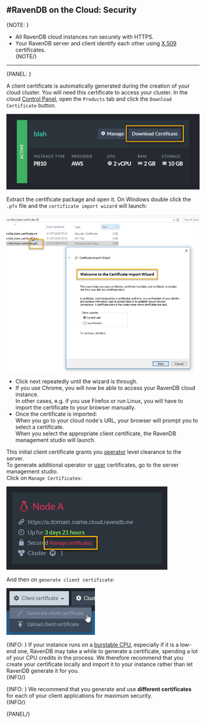 #RavenDB on the Cloud: Security
---

{NOTE: }

* All RavenDB cloud instances run securely with HTTPS.  
* Your RavenDB server and client identify each other using [X.509](https://docs.microsoft.com/en-us/windows/desktop/seccertenroll/about-x-509-public-key-certificates) 
certificates.  
{NOTE/}

---

{PANEL: }

A client certificate is automatically generated during the creation of your cloud cluster. You will need this certificate
to access your cluster. In the cloud [Control Panel](../cloud/cloud-control-panel), open the `Products` tab and click the 
`Download Certificate` button.  

![](images\CloudSecurity_1.png)  
  
Extract the certificate package and open it. On Windows double click the `.pfx` file and the `certificate import wizard` will launch: 

![](images\CloudSecurity_2.png)  
  
* Click next repeatedly until the wizard is through.  
* If you use Chrome, you will now be able to access your RavenDB cloud instance.  
  In other cases, e.g. if you use Firefox or run Linux, you will have to import the certificate to your browser manually.  
* Once the certificate is imported:  
  When you go to your cloud node's URL, your browser will prompt you to select a certificate.  
  When you select the appropriate client certificate, the RavenDB management studio will launch.  

This initial client certificate grants you [operator](../server/security/authorization/security-clearance-and-permissions#operator) 
level clearance to the server.  
To generate additional operator or [user](../server/security/authorization/security-clearance-and-permissions#user) 
certificates, go to the server management studio.  
Click on `Manage Certificates`:  

!["Manage Certificates"](images\CloudScaling_ManageCertificates.png "Manage Certificates")  
  
And then on `generate client certificate`:  
  
!["Generate Client Certificate"](images\CloudSecurity_3.png "Generate Client Certificate")  

{INFO: }
If your instance runs on a [burstable CPU](../cloud/cloud-overview#burstable-instances), 
especially if it is a low-end one, RavenDB may take a while to generate a certificate, 
spending a lot of your CPU credits in the process. We therefore recommend that you create your certificate 
locally and import it to your instance rather than let RavenDB generate it for you.  
{INFO/}

{INFO: }
We recommend that you generate and use **different certificates** for each of your client applications for maximum security.  
{INFO/}

{PANEL/}

